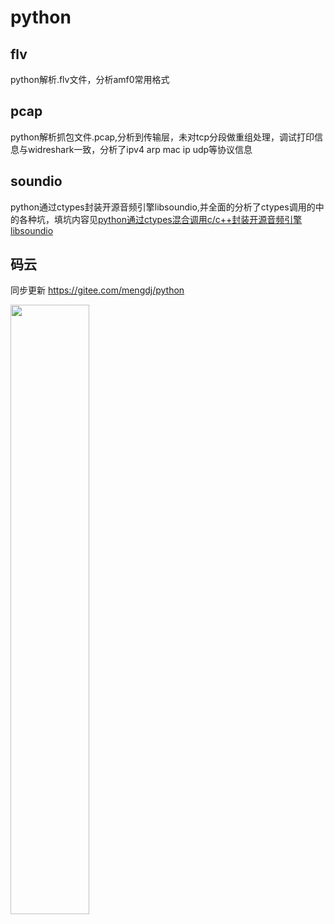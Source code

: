 # python
flv
-
python解析.flv文件，分析amf0常用格式

pcap
-
python解析抓包文件.pcap,分析到传输层，未对tcp分段做重组处理，调试打印信息与widreshark一致，分析了ipv4 arp mac ip udp等协议信息

soundio
-
python通过ctypes封装开源音频引擎libsoundio,并全面的分析了ctypes调用的中的各种坑，填坑内容见[python通过ctypes混合调用c/c++封装开源音频引擎libsoundio](https://blog.csdn.net/mak0000/article/details/82227515) 

码云
-
同步更新 https://gitee.com/mengdj/python

<img src="https://github.com/mengdj/python/raw/master/paypal.png" width="50%">